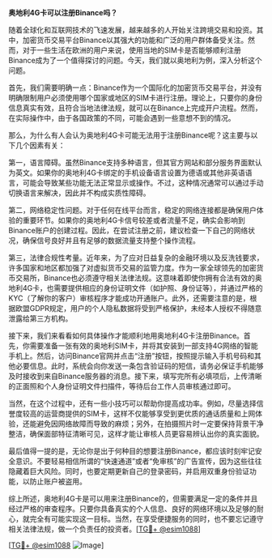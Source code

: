 **奥地利4G卡可以注册Binance吗？**

随着全球化和互联网技术的飞速发展，越来越多的人开始关注跨境交易和投资。其中，加密货币交易平台Binance以其强大的功能和广泛的用户群体备受关注。然而，对于一些生活在欧洲的用户来说，使用当地的SIM卡是否能够顺利注册Binance成为了一个值得探讨的问题。今天，我们就以奥地利为例，深入分析这个问题。

首先，我们需要明确一点：Binance作为一个国际化的加密货币交易平台，并没有明确限制用户必须使用哪个国家或地区的SIM卡进行注册。理论上，只要你的身份信息真实有效，且符合当地法律法规，就可以在Binance上完成开户流程。然而，在实际操作中，由于各国政策的不同，可能会遇到一些意想不到的情况。

那么，为什么有人会认为奥地利4G卡可能无法用于注册Binance呢？这主要与以下几个因素有关：

第一，语言障碍。虽然Binance支持多种语言，但其官方网站和部分服务界面默认为英文。如果你的奥地利4G卡绑定的手机设备语言设置为德语或其他非英语语言，可能会导致某些功能无法正常显示或操作。不过，这种情况通常可以通过手动切换语言来解决，因此并不构成实质性障碍。

第二，网络稳定性问题。对于任何在线平台而言，稳定的网络连接都是确保用户体验的重要环节。如果你的奥地利4G卡信号较差或者流量不足，确实会影响到Binance账户的创建过程。因此，在尝试注册之前，建议检查一下自己的网络状况，确保信号良好并且有足够的数据流量支持整个操作流程。

第三，法律合规性考量。近年来，为了应对日益复杂的金融环境以及反洗钱要求，许多国家和地区都加强了对虚拟货币交易的监管力度。作为一家全球领先的加密货币交易所，Binance也必须遵守相关法律法规。这意味着即使你拥有合法有效的奥地利4G卡，也需要提供相应的身份证明文件（如护照、身份证等），并通过严格的KYC（了解你的客户）审核程序才能成功开通账户。此外，还需要注意的是，根据欧盟GDPR规定，用户的个人隐私数据将受到严格保护，未经本人授权不得随意泄露给第三方机构。

接下来，我们来看看如何具体操作才能顺利地用奥地利4G卡注册Binance。首先，你需要准备一张有效的奥地利SIM卡，并将其安装到一部支持4G网络的智能手机上。然后，访问Binance官网并点击“注册”按钮，按照提示输入手机号码和其他必要信息。此时，系统会向你发送一条包含验证码的短信，请务必保证手机能够及时接收到来自Binance服务器的消息。接下来，填写完所有必填项后，上传清晰的正面照和个人身份证明文件扫描件，等待后台工作人员审核通过即可。

当然，在这个过程中，还有一些小技巧可以帮助你提高成功率。例如，尽量选择信誉度较高的运营商提供的SIM卡，这样不仅能够享受到更优质的通话质量和上网体验，还能避免因网络故障而导致的麻烦；另外，在拍摄照片时一定要保持背景干净整洁，确保面部特征清晰可见，这样才能让审核人员更容易辨认出你的真实面貌。

最后值得一提的是，无论你是出于何种目的想要注册Binance，都应该时刻牢记安全意识。不要轻易相信所谓的“快速通道”或者“免审核”的广告宣传，因为这些往往隐藏着巨大风险。同时，也要定期更新自己的登录密码，并启用双重身份验证功能，以防止账户被盗用。

综上所述，奥地利4G卡是可以用来注册Binance的，但需要满足一定的条件并且经过严格的审查程序。只要你具备真实的个人信息、良好的网络环境以及足够的耐心，就完全有可能实现这一目标。当然，在享受便捷服务的同时，也不要忘记遵守相关法律法规，做一个负责任的投资者。[[TG💪+ @esim1088](https://t.me/s/esim1088)]

[[TG💪+ @esim1088](https://t.me/s/esim1088) ![Image](https://i.postimg.cc/4NQfJmqS/Snipaste-2025-05-13-00-14-12.png)]